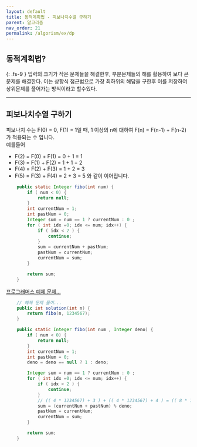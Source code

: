 ```yaml
---
layout: default
title: 동적계획법 - 피보나치수열 구하기
parent: 알고리즘
nav_order: 21
permalink: /algorism/ex/dp
---
```

## 동적계획법?
{: .fs-9 }
입력의 크기가 작은 문제들을 해결한후, 부분문제들의 해를 활용하여 보다 큰 문제를 해결한다. 이는 상향식 접근법으로 가장 최하위의 해답을 구한후 이를 저장하여 상위문제를 풀어가는 방식이라고 할수있다.

---

## 피보나치수열 구하기
 피보나치 수는 F(0) = 0, F(1) = 1일 때, 1 이상의 n에 대하여 F(n) = F(n-1) + F(n-2) 가 적용되는 수 입니다. <br>
 예를들어
   - F(2) = F(0) + F(1) = 0 + 1 = 1
   - F(3) = F(1) + F(2) = 1 + 1 = 2
   - F(4) = F(2) + F(3) = 1 + 2 = 3
   - F(5) = F(3) + F(4) = 2 + 3 = 5
 와 같이 이어집니다.

```java
    public static Integer fibo(int num) {
        if ( num < 0) {
            return null;
        }
        int currentNum = 1;
        int pastNum = 0;
        Integer sum = num == 1 ? currentNum : 0 ;
        for ( int idx =0; idx <= num; idx++) {
            if ( idx < 2 ) {
                continue;
            }
            sum = currentNum + pastNum;
            pastNum = currentNum;
            currentNum = sum;
        }

        return sum;
    }
```
[프로그래머스 예제 문제...](https://programmers.co.kr/learn/courses/30/lessons/12945?language=java) <br>
```java
    // 예제 문제 풀이...    
    public int solution(int n) {
        return fibo(n, 1234567);
    }

    public static Integer fibo(int num , Integer deno) {
        if ( num < 0) {
            return null;
        }
        int currentNum = 1;
        int pastNum = 0;
        deno = deno == null ? 1 : deno;

        Integer sum = num == 1 ? currentNum : 0 ;
        for ( int idx =0; idx <= num; idx++) {
            if ( idx < 2 ) {
                continue;
            }
            // (( 4 * 1234567) + 3 ) + (( 4 * 1234567) + 4 ) = (( 8 * 1234567) + 7 ) 
            sum = (currentNum + pastNum) % deno;
            pastNum = currentNum;
            currentNum = sum;
        }

        return sum;
    }
```